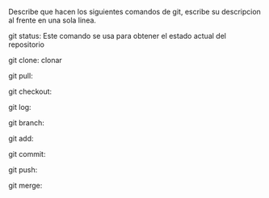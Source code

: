Describe que hacen los siguientes comandos de git, escribe su descripcion al frente en una sola linea.

git status: Este comando se usa para obtener el estado actual del repositorio

git clone: clonar

git pull:

git checkout:

git log:

git branch:

git add:

git commit:

git push:

git merge:
